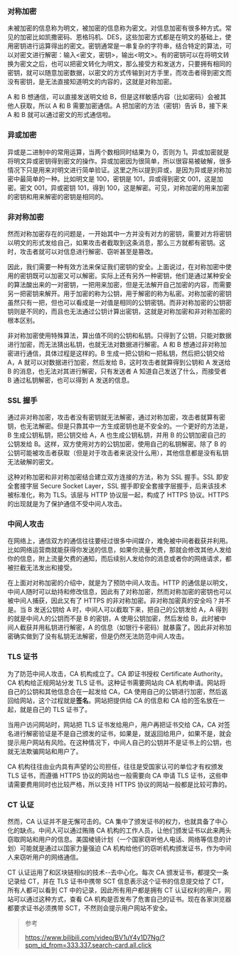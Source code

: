 ### 对称加密
未被加密的信息称为明文，被加密的信息称为密文。对信息加密有很多种方式。常见的加密比如凯撒密码、恩格玛机、DES，这些加密方式都是在明文的基础上，使用密钥进行运算得出的密文。密钥通常是一串复杂的字符串，结合特定的算法，可以对密文进行解密：输入<密文，密钥>，输出<明文>。有的密钥可以在将明文转换为密文之后，也可以把密文转化为明文，那么接受方和发送方，只要拥有相同的密钥，就可以随意加密数据，以密文的方式传输到对方手里，而攻击者得到密文而没有密钥，是无法直接知道明文的内容的，这就是对称加密。

A 和 B 想通信，可以直接发送明文给 B，但是这样敏感内容（比如密码）会被其他人获取，所以 A 和 B 需要加密通信。A 把加密的方法（密钥）告诉 B，接下来 A 和 B 就可以通过密文的形式通信啦。

### 异或加密
异或是二进制中的常用运算，当两个数相同时结果为 0，否则为 1。异或加密就是将明文异或密钥得到密文的操作。异或加密因为很简单，所以很容易被破解，很多情况下只是用来对明文进行简单验证。这里之所以提到异或，是因为异或是对称加密中最简单的一种。比如明文是 100，密钥是 101，异或得到密文 001，这是加密。密文 001，异或密钥 101，得到 100，这是解密。可见，对称加密的用来加密的密钥和用来解密的密钥是相同的。

### 非对称加密
然而对称加密存在的问题是，一开始其中一方并没有对方的密钥，需要对方将密钥以明文的形式发给自己，如果攻击者截取到这条消息，那么三方就都有密钥。这时，攻击者就可以对信息进行解密、窃听甚至是篡改。

因此，我们需要一种有效方法来保证我们密钥的安全。上面说过，在对称加密中使用的密钥既可以加密又可以解密。实际上还有另外一种密钥，他们是通过某种安全的算法酸出来的一对密钥，一把用来加密，但是无法解开自己加密的内容，而需要另一把密钥来解开。用于加密的称为公钥，用于解密的称为私密。对称加密的密钥虽然只有一把，但也可以看成是一对值是相同的公钥密钥。而非对称加密的公钥密钥则是不同的，而且也无法通过公钥计算出密钥，这就是对称加密和非对称加密的根本区别。

非对称加密使用特殊算法，算出值不同的公钥和私钥。只得到了公钥，只能对数据进行加密，而无法猜出私钥，也就无法对数据进行解密。A 和 B 想通过非对称加密进行通信，具体过程是这样的。B 生成一把公钥和一把私钥，然后把公钥交给 A，A 就可以对数据进行加密，然后发给 B，这时攻击者就算得到公钥和 A 发送给 B 的消息，也无法对其进行解密，只有发送者 A 知道自己发送了什么，而接受者 B 通过私钥解密，也可以得到 A 发送的信息。

### SSL 握手
通过非对称加密，攻击者没有密钥就无法解密，通过对称加密，攻击者就算有密钥，也无法解密。但是只靠其中一方生成密钥也是不安全的。一个更好的方法是，B 生成公钥私钥，把公钥交给 A，A 也生成公钥私钥，并用 B 的公钥加密自己的公钥发给 B。这样，双方使用对方的公钥加密，使用自己的私钥解密。除了 B 的公钥可能被攻击者获取（但是对于攻击者来说没什么用），其他信息都是没有私钥无法破解的密文。

这种对称加密和非对称加密结合建立双方连接的方法，称为 SSL 握手。SSL 即安全套接字层 Secure Socket Layer，SSL 握手即安全套接字层握手，后来该技术被标准化，称为 TLS。该层与 HTTP 协议层一起，构成了 HTTPS 协议。HTTPS 的出现就是为了保护通信不受中间人攻击。

### 中间人攻击
在网络上，通信双方的通信往往要经过很多中间媒介，难免被中间者截获并利用。比如网络运营商就能获得你发送的信息，如果你流量欠费，那就会修改其他人发给你的信息，附上流量欠费的通知，而后续别人发给你的消息或者你的网络请求，都被拦截无法发出和接受。

在上面对对称加密的介绍中，就是为了预防中间人攻击。HTTP 的通信是以明文，中间人随时可以劫持和修改信息，因此有了对称加密，然而对称加密的密钥也可以被中间人捕获，因此又有了 HTTPS 的非对称加密。非对称加密真的安全吗？并不是。当 B 发送公钥给 A 时，中间人可以截取下来，把自己的公钥发给 A，A 得到的就是中间人的公钥而不是 B 的密钥，A 使用公钥加密，然后发给 B，此时被中间人截获并用私钥进行解密，A 的信息（如银行卡密码）就暴露了。因此非对称加密确实做到了没有私钥无法解密，但是仍然无法防范中间人攻击。

### TLS 证书
为了防范中间人攻击，CA 机构成立了。CA 即证书授权 Certificate Authority。CA 机构给正规网站分发 TLS 证书。这种证书需要网站向 CA 机构申请。网站将自己的公钥和其他信息合在一起发给 CA，CA 使用自己的公钥进行加密，然后返回给网站，这个过程就是**签名**。网站把提供给 CA 的信息和 CA 给的签名放在一起，就是自己的 TLS 证书了。

当用户访问网站时，网站把 TLS 证书发给用户，用户再把证书交给 CA，CA 对签名进行解密验证是不是自己颁发的证书，如果是，就返回给用户，如果不是，就会提示用户网站有风险。在这种情况下，中间人自己的公钥并不是证书上的公钥，也就无法欺骗网站和用户了。

CA 机构往往由业内具有声望的公司担任，往往是受国家认可的单位才有权颁发 TLS 证书，而遵循 HTTPS 协议的网站也一般需要向 CA 申请 TLS 证书，这些申请需要费用同时也比较严格，所以支持 HTTPS 协议的网站一般都是比较可靠的。

### CT 认证
然而，CA 认证并不是无懈可击的。CA 集中了颁发证书的权力，也就具备了中心化的缺点。中间人可以通过贿赂 CA 机构的工作人员，让他们颁发证书以此来两头窃取网站和用户的信息。美国棱镜计划（一个国家窃听他人电话、网络等信息的计划）可能就是通过以国家力量强迫 CA 机构给他们的窃听机构颁发证书，作为中间人来窃听用户的网络通信。

CT 认证运用了和区块链相似的技术--去中心化。每次 CA 颁发证书，都提交一条记录给 CT，并在 TLS 证书中携带 SCT 信息表示这个证书的信息提交给了 CT，所有人都可以看到 CT 中的记录，因此所有用户都是拥有 CT 认证权利的用户，网站可以通过这种方式，查看 CA 机构是否发布了危害自己的证书。现在各家浏览器都要求证书必须携带 SCT，不然则会提示用户网站不安全。

>参考
>
> https://www.bilibili.com/video/BV1uY4y1D7Ng/?spm_id_from=333.337.search-card.all.click